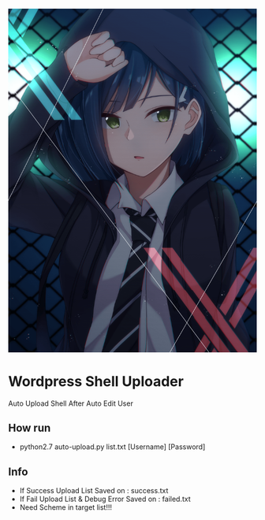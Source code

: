 ![wpshell](ichigo.png "androxgh0st")


# Wordpress Shell Uploader
Auto Upload Shell After Auto Edit User

## How run
- python2.7 auto-upload.py list.txt [Username] [Password]

## Info
- If Success Upload List Saved on : success.txt
- If Fail Upload List & Debug Error Saved on : failed.txt
- Need Scheme in target list!!!
